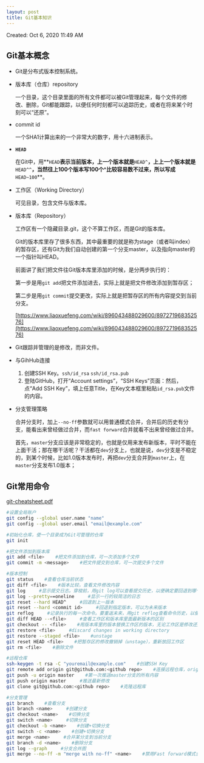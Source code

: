 ```yaml
---
layout: post
title: Git基本知识
---
```


Created: Oct 6, 2020 11:49 AM

## Git基本概念

- Git是分布式版本控制系统。
- 版本库（仓库）repository

    一个目录，这个目录里面的所有文件都可以被Git管理起来，每个文件的修改、删除，Git都能跟踪，以便任何时刻都可以追踪历史，或者在将来某个时刻可以“还原”。

- commit id

    一个SHA1计算出来的一个非常大的数字，用十六进制表示。

- **`HEAD`**

    在Git中，用**`HEAD`**表示当前版本，上一个版本就是**`HEAD^`**，上上一个版本就是**`HEAD^^`**，当然往上100个版本写100个^比较容易数不过来，所以写成**`HEAD~100`**。

- 工作区（Working Directory）

    可见目录，包含文件与版本库。

- 版本库（Repository）

    工作区有一个隐藏目录.git，这个不算工作区，而是Git的版本库。

    Git的版本库里存了很多东西，其中最重要的就是称为stage（或者叫index）的暂存区，还有Git为我们自动创建的第一个分支master，以及指向master的一个指针叫HEAD。

    前面讲了我们把文件往Git版本库里添加的时候，是分两步执行的：

    第一步是用`git add`把文件添加进去，实际上就是把文件修改添加到暂存区；

    第二步是用`git commit`提交更改，实际上就是把暂存区的所有内容提交到当前分支。

    [https://www.liaoxuefeng.com/wiki/896043488029600/897271968352576](https://www.liaoxuefeng.com/wiki/896043488029600/897271968352576)

- Git跟踪并管理的是修改，而非文件。
- 与GihHub连接
    1. 创建SSH Key。`ssh/id_rsa` `ssh/id_rsa.pub`
    2. 登陆GitHub，打开“Account settings”，“SSH Keys”页面：然后，点“Add SSH Key”，填上任意Title，在Key文本框里粘贴`id_rsa.pub`文件的内容。
- 分支管理策略

    合并分支时，加上`--no-ff`参数就可以用普通模式合并，合并后的历史有分支，能看出来曾经做过合并，而`fast forward`合并就看不出来曾经做过合并。

    首先，`master`分支应该是非常稳定的，也就是仅用来发布新版本，平时不能在上面干活；那在哪干活呢？干活都在`dev`分支上，也就是说，`dev`分支是不稳定的，到某个时候，比如1.0版本发布时，再把`dev`分支合并到`master`上，在`master`分支发布1.0版本；

## Git常用命令

[git-cheatsheet.pdf](Git%20ae8d31c4a7e441bbbf3fbf4d980721ea/git-cheatsheet.pdf)

```bash
#设置全局账户
git config --global user.name "name"
git config --global user.email "email@example.com"

#初始化仓库，使一个目录成为Git可管理的仓库
git init

#把文件添加到版本库
git add <file>    #把文件添加到仓库，可一次添加多个文件
git commit -m <message>    #把文件提交到仓库，可一次提交多个文件

#版本控制
git status    #查看仓库当前状态
git diff <file>    #版本比较，查看文件修改内容
git log     #显示提交日志。穿梭前，用git log可以查看提交历史，以便确定要回退到哪个版本。
git log --pretty==oneline     #显示一行的较简洁的日志
git reset --hard HEAD^     #回退到上一版本
git reset --hard <commit id>     #回退到指定版本，可以为未来版本
git reflog     #记录执行的每一次命令。要重返未来，用git reflog查看命令历史，以便确定要回到未来的哪个版本。
git diff HEAD --<file>     #查看工作区和版本库里面最新版本的区别
git checkout -- <file>    #用版本库里的版本替换工作区的版本，无论工作区是修改还是删除，都可以“一键还原”。
git restore <file>     #discard changes in working directory
git restore --staged <file>    #unstage
git reset HEAD <file>    #把暂存区的修改撤销掉（unstage），重新放回工作区
git rm <file>    #删除文件

#远程仓库
ssh-keygen -t rsa -C "youremail@example.com"    #创建SSH Key
git remote add origin git@github.com:<github repo>    #连接远程仓库，origin 远程库名字（git默认名称）
git push -u origin master    #第一次推送master分支的所有内容
git push origin master     #推送最新修改
git clone git@github.com:<github repo>    #克隆远程库

#分支管理
git branch    #查看分支
git branch <name>     #创建分支
git checkout <name>    #切换分支
git switch <name>     #切换分支
git checkout -b <name>    #创建+切换分支
git switch -c <name>    #创建+切换分支
git merge <name>     #合并某分支到当前分支
git branch -d <name>    #删除分支
git log --graph     #分支合并图
git merge --no-ff -m "merge with no-ff" <name>    #禁用Fast forward模式合并分支

```